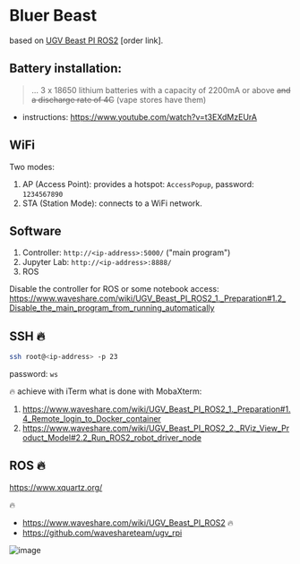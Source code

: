 # Bluer Beast

based on [UGV Beast PI ROS2](https://www.waveshare.com/ugv-beast-ros2-kit.htm) [order link].

## Battery installation:

> ... 3 x 18650 lithium batteries with a capacity of 2200mA or above ~~and a discharge rate of 4C~~ (vape stores have them)

- instructions: https://www.youtube.com/watch?v=t3EXdMzEUrA

## WiFi

Two modes:

1. AP (Access Point): provides a hotspot: `AccessPopup`, password: `1234567890`
2. STA (Station Mode): connects to a WiFi network.

## Software

1. Controller: `http://<ip-address>:5000/` ("main program")
2. Jupyter Lab: `http://<ip-address>:8888/`
3. ROS

Disable the controller for ROS or some notebook access: https://www.waveshare.com/wiki/UGV_Beast_PI_ROS2_1._Preparation#1.2_Disable_the_main_program_from_running_automatically

## SSH 🔥

```bash
ssh root@<ip-address> -p 23
```

password: `ws`

🔥 achieve with iTerm what is done with MobaXterm: 
1. https://www.waveshare.com/wiki/UGV_Beast_PI_ROS2_1._Preparation#1.4_Remote_login_to_Docker_container
2. https://www.waveshare.com/wiki/UGV_Beast_PI_ROS2_2._RViz_View_Product_Model#2.2_Run_ROS2_robot_driver_node

## ROS 🔥

https://www.xquartz.org/

🔥

- https://www.waveshare.com/wiki/UGV_Beast_PI_ROS2 🔥
- https://github.com/waveshareteam/ugv_rpi

![image](https://github.com/waveshareteam/ugv_rpi/raw/main/media/UGV-Rover-details-23.jpg)
